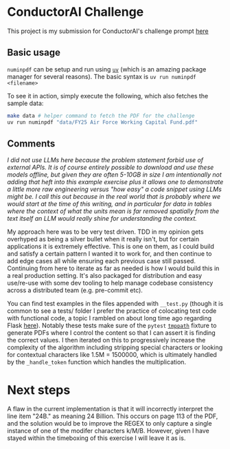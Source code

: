 # ConductorAI Challenge

This project is my submission for ConductorAI's challenge prompt [here](https://conductorai.notion.site/Take-Home-Project-028703f8766948e19430bd6cd5370345?pvs=4)

## Basic usage

`numinpdf` can be setup and run using [`uv`](https://docs.astral.sh/uv/) (which is an amazing package manager
for several reasons). The basic syntax is `uv run numinpdf <filename>`

To see it in action, simply execute the following, which also fetches the sample data:

```bash
make data # helper command to fetch the PDF for the challenge
uv run numinpdf "data/FY25 Air Force Working Capital Fund.pdf"
```

## Comments

_I did not use LLMs here because the problem statement forbid use of external APIs. It is of course entirely possible to download and use these models offline, but given they are often 5-10GB in size I am intentionally not adding that heft into this example exercise plus it allows one to demonstrate a little more raw engineering versus "how easy" a code snippet using LLMs might be. I call this out because in the real world that is probably where we would start at the time of this writing, and in particular for data in tables where the context of what the units mean is far removed spatially from the text itself an LLM would really shine for understanding the context._

My approach here was to be very test driven. TDD in my opinion gets overhyped as being a silver bullet when it really isn't, but for certain applications it is extremely effective. This is one on them, as I could build and satisfy a certain pattern I wanted it to work for, and then continue to add edge cases all while ensuring each previous case still passed. Continuing from here to iterate as far as needed is how I would build this in a real production setting. It's also packaged for distribution and easy use/re-use with some dev tooling to help manage codebase consistency across a distributed team (e.g. pre-commit etc).

You can find test examples in the files appended with `__test.py` (though it is common to see a tests/ folder I prefer the practice of colocating test code with functional code, a topic I rambled on about long time ago regarding Flask [here](https://apryor6.github.io/2019-05-20-flask-api-example/)). Notably these tests make sure of the `pytest` [`tmppath`](https://docs.pytest.org/en/stable/how-to/tmp_path.html) fixture to generate PDFs where I control the content so that I can assert it is finding the correct values. I then iterated on this to progressively increase the complexity of the algorithm including stripping special characters or looking for contextual characters like 1.5M = 1500000, which is ultimately handled by the `_handle_token` function which handles the multiplication.

# Next steps

A flaw in the current implementation is that it will incorrectly interpret the line item "24B." as meaning 24 Billion. This occurs on page 113 of the PDF, and the solution would be to improve the REGEX to only capture a single instance of one of the modifer characters k/M/B. However, given I have stayed within the timeboxing of this exercise I will leave it as is.
